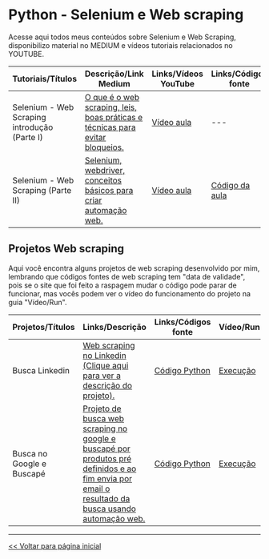 # Python - Selenium e Web scraping
Acesse aqui todos meus conteúdos sobre Selenium e Web Scraping, disponibilizo material no MEDIUM e vídeos tutoriais relacionados no YOUTUBE.

| Tutoriais/Títulos    | Descrição/Link Medium  | Links/Vídeos YouTube | Links/Códigos fonte |
| --- | --- | --- | --- |
| Selenium - Web Scraping introdução (Parte I) | [O que é o web scraping, leis, boas práticas e técnicas para evitar bloqueios.](https://medium.com/@dev.daniel.amorim/python-selenium-web-scraping-i-2754b4fe94cb) | [Vídeo aula](https://youtu.be/Nbr0mB70-MI) | --- |
| Selenium - Web Scraping (Parte II) | [Selenium, webdriver, conceitos básicos para criar automação web.](https://medium.com/@dev.daniel.amorim/python-selenium-web-scraping-ii-8a7c20d85c65) | [Vídeo aula](https://youtu.be/SdN0VzICR4Y) | [Código da aula](https://github.com/dev-daniel-amorim/Topico-Selenium_e_WS/blob/main/Selenium-A2/main.py) |

## Projetos Web scraping
Aqui você encontra alguns projetos de web scraping desenvolvido por mim, lembrando que códigos fontes de web scraping tem "data de validade", pois se o site que foi feito a raspagem mudar o código pode parar de funcionar, mas vocês podem ver o vídeo do funcionamento do projeto na guia "Vídeo/Run".

| Projetos/Títulos  | Links/Descrição | Links/Códigos fonte | Vídeo/Run |
| --- | --- | --- | --- |
| Busca Linkedin | [Web scraping no Linkedin (Clique aqui para ver a descrição do projeto).](https://github.com/dev-daniel-amorim/WS-Projeto-Busca-Linkedin/blob/main/README.md)  | [Código Python](https://github.com/dev-daniel-amorim/WS-Projeto-Busca-Linkedin/blob/main/main.py) | [Execução](https://youtu.be/nVoZQ7cJGXI) |
| Busca no Google e Buscapé | [Projeto de busca web scraping no google e buscapé por produtos pré definidos e ao fim envia por email o resultado da busca usando automação web.](https://github.com/dev-daniel-amorim/WS---Projeto-Google-e-Buscape)  | [Código Python](https://github.com/dev-daniel-amorim/WS---Projeto-Google-e-Buscape/blob/main/DS-Automacao_web.ipynb) | [Execução](https://youtu.be/4MNhWCrSUuk) |


<hr>

[<< Voltar para página inicial](https://github.com/dev-daniel-amorim)

